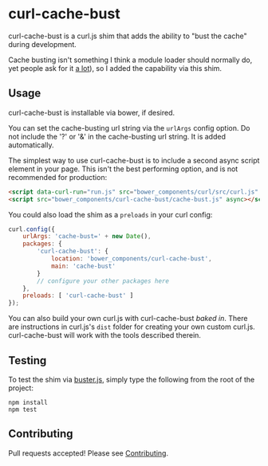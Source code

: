 # curl-cache-bust

curl-cache-bust is a curl.js shim that adds the ability to "bust the cache"
during development.

Cache busting isn't something I think a module loader should normally do, yet
people ask for it [a lot](https://github.com/cujojs/curl/issues/159)),
so I added the capability via this shim.

## Usage

curl-cache-bust is installable via bower, if desired.

You can set the cache-busting url string via the `urlArgs` config option.
Do not include the '?' or '&' in the cache-busting url string.  It is 
added automatically.

The simplest way to use curl-cache-bust is to include a second async script
element in your page.  This isn't the best performing option, and is not
recommended for production:

```html
<script data-curl-run="run.js" src="bower_components/curl/src/curl.js" async></script>
<script src="bower_components/curl-cache-bust/cache-bust.js" async></script>
```

You could also load the shim as a `preloads` in your curl config:

```js
curl.config({
	urlArgs: 'cache-bust=' + new Date(),
	packages: {
		'curl-cache-bust': {
			location: 'bower_components/curl-cache-bust',
			main: 'cache-bust'
		}
		// configure your other packages here
	},
	preloads: [ 'curl-cache-bust' ]
});
```

You can also build your own curl.js with curl-cache-bust *baked in*.  There
are instructions in curl.js's `dist` folder for creating your own custom
curl.js.  curl-cache-bust will work with the tools described therein.

## Testing

To test the shim via [buster.js](http://busterjs.org), simply type the
following from the root of the project:

```
npm install
npm test
```

## Contributing

Pull requests accepted!  Please see [Contributing](CONTRIBUTING.md).
